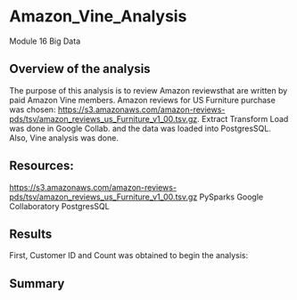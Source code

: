 # Amazon_Vine_Analysis
Module 16 Big Data

## Overview of the analysis

The purpose of this analysis is to review Amazon reviewsthat are written by paid Amazon Vine members. Amazon reviews for US Furniture purchase was chosen:
https://s3.amazonaws.com/amazon-reviews-pds/tsv/amazon_reviews_us_Furniture_v1_00.tsv.gz.
Extract Transform Load was done in Google Collab. and the data was loaded into PostgresSQL. Also, Vine analysis was done.

## Resources: 

https://s3.amazonaws.com/amazon-reviews-pds/tsv/amazon_reviews_us_Furniture_v1_00.tsv.gz
PySparks
Google Collaboratory
PostgresSQL

## Results

First, Customer ID and Count was obtained to begin the analysis: 


## Summary
